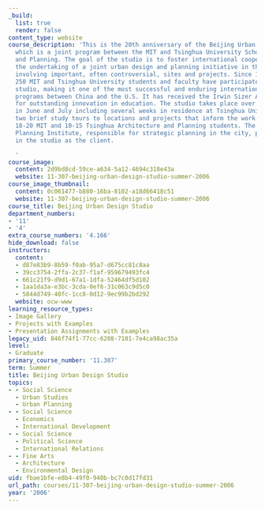 ```yaml
---
_build:
  list: true
  render: false
content_type: website
course_description: 'This is the 20th anniversary of the Beijing Urban Design Studio,
  which is a joint program between the MIT and Tsinghua University Schools of Architecture
  and Planning. The goal of the studio is to foster international cooperation through
  the undertaking of a joint urban design and planning initiative in the city of Beijing
  involving important, often controversial, sites and projects. Since 1995, almost
  250 MIT and Tsinghua University students and faculty have participated in this annual
  studio, making it one of the most successful and enduring international academic
  programs between China and the U.S. It has received the Irwin Sizer Award from MIT
  for outstanding innovation in education. The studio takes place over five weeks
  in June and July including several weeks in residence at Tsinghua University and
  two brief study tours to locations and projects that inform the work. It will include
  18-20 MIT and 10-15 Tsinghua Architecture and Planning students. The Beijing City
  Planning Institute, responsible for strategic planning in the city, participates
  in the studio as the client.

  '
course_image:
  content: 2d9bd8cd-59ce-a634-5a12-4694c318e43a
  website: 11-307-beijing-urban-design-studio-summer-2006
course_image_thumbnail:
  content: 0c061477-b880-16ba-8102-a18d66418c51
  website: 11-307-beijing-urban-design-studio-summer-2006
course_title: Beijing Urban Design Studio
department_numbers:
- '11'
- '4'
extra_course_numbers: '4.166'
hide_download: false
instructors:
  content:
  - d87e83b9-8b59-f0ab-95a7-d675cc81c8aa
  - 39cc3754-2ffa-2c37-f1af-959679493fc4
  - 661c21f9-d9d1-67a1-1dfa-52464df5d102
  - 1aa1da3a-e3bc-3cda-0ef6-31c063c9d5c0
  - 5844d749-40fc-1cc8-0d12-9ec99b2bd292
  website: ocw-www
learning_resource_types:
- Image Gallery
- Projects with Examples
- Presentation Assignments with Examples
legacy_uid: 846f74f1-77cc-6208-7101-7e4ca98ac35a
level:
- Graduate
primary_course_number: '11.307'
term: Summer
title: Beijing Urban Design Studio
topics:
- - Social Science
  - Urban Studies
  - Urban Planning
- - Social Science
  - Economics
  - International Development
- - Social Science
  - Political Science
  - International Relations
- - Fine Arts
  - Architecture
  - Environmental Design
uid: fbae1bfe-e8b4-49f0-940b-bc7c0d17fd31
url_path: courses/11-307-beijing-urban-design-studio-summer-2006
year: '2006'
---
```

